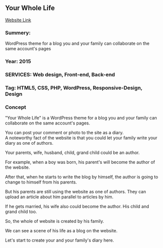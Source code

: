 ## Your Whole Life

[Website Link](http://wpmmp.bmcc.cuny.edu/~stamura/350final/)

### Summery:  
WordPress theme for a blog you and your family can collaborate on the same account's pages

### Year: 2015  

### SERVICES: Web design, Front-end, Back-end  

### Tag: HTML5, CSS, PHP, WordPress, Responsive-Design, Design

### Concept
"Your Whole Life" is a WordPress theme for a blog you and your family can collaborate on the same account's pages.  

You can post your comment or photo to the site as a diary.  
A noteworthy fact of the website is that you could let your family write your diary as one of authors.  

Your parents, wife, husband, child, grand child could be an author.  

For example, when a boy was born, his parent's will become the author of the website.  

After that, when he starts to write the blog by himself, the author is going to change to himself from his parents.  

But his parents are still using the website as one of authors. They can upload an article about him parallel to articles by him.  

If he gets married, his wife also could become the author. His child and grand child too.  

So, the whole of website is created by his family.  

We can see a scene of his life as a blog on the website.  

Let's start to create your and your family's diary here.  
